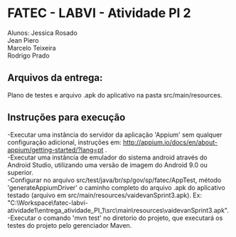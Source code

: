 # FATEC - LABVI - Atividade PI 2

Alunos: 
Jessica Rosado \
Jean Piero \
Marcelo Teixeira \
Rodrigo Prado 


## Arquivos da entrega:
Plano de testes e arquivo .apk do aplicativo na pasta src/main/resources.

## Instruções para execução
-Executar uma instância do servidor da aplicação 'Appium' sem qualquer configuração adicional, instruções em: http://appium.io/docs/en/about-appium/getting-started/?lang=pt .\
-Executar uma instância de emulador do sistema android através do Android Studio, utilizando uma versão de imagem do Android 9.0 ou superior.\
-Configurar no arquivo src/test/java/br/sp/gov/sp/fatec/AppTest, método 'generateAppiumDriver' o caminho completo do arquivo .apk do aplicativo testado (arquivo em src/main/resources/vaidevanSprint3.apk). Ex: "C:\\Workspace\\fatec-labvi-atividade1\\entrega_atividade_PI_1\\src\\main\\resources\\vaidevanSprint3.apk".\
-Executar o comando 'mvn test' no diretorio do projeto, que executará os testes do projeto pelo gerenciador Maven.







